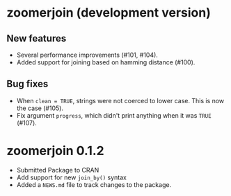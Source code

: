 # zoomerjoin (development version)

## New features

* Several performance improvements (#101, #104).
* Added support for joining based on hamming distance (#100).

## Bug fixes

* When `clean = TRUE`, strings were not coerced to lower case. This is now the
  case (#105).
* Fix argument `progress`, which didn't print anything when it was `TRUE` (#107).

# zoomerjoin 0.1.2

* Submitted Package to CRAN
* Add support for new `join_by()` syntax
* Added a `NEWS.md` file to track changes to the package.
